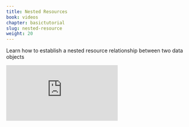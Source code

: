 ```yaml
---
title: Nested Resources
book: videos
chapter: basictutorial
slug: nested-resource
weight: 20
---
```


Learn how to establish a nested resource relationship between two data objects

<div class="embed-responsive embed-responsive-16by9">
  <iframe class="embed-responsive-item" src="https://www.youtube.com/embed/WrLGT2N_ayk?rel=0&amp;showinfo=0" frameborder="0" allowfullscreen></iframe>
</div>
